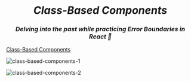 <h1 align=center> <b><i>Class-Based Components</i></b></h1>
<h3 align=center> <b><i>Delving into the past while practicing Error Boundaries in React 💪</i></b></h3>

[Class-Based Components](https://class-based-components.onrender.com)

![class-based-components-1](https://github.com/user-attachments/assets/fae2e0b7-a1c5-4eaf-b56b-63588efbb37c)

![class-based-components-2](https://github.com/user-attachments/assets/7c45b12a-6c90-4eb7-87de-d83e656cb403)
